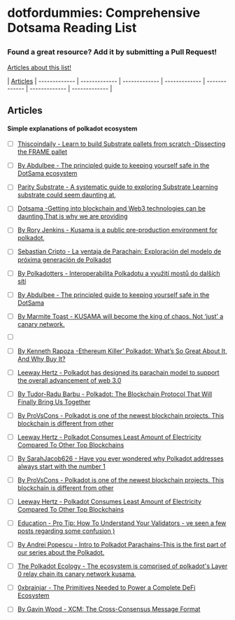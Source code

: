 # dotfordummies: Comprehensive Dotsama Reading List</p>
### Found a great resource? Add it by submitting a Pull Request!

<!-- Contributors: Phil Kurtland (Scanate), Robert Hackett (Fortune Magazine), Jorge Izquierdo and Luis Cuende (Aragon), Jake Brukhman (CoinFund), Maksim Balashevich (Santiment), Michal Brazewicz (Status), Nate Rush, Krishna Aradhi, Justin Poirier, Griff Green (Giveth.io), Eeks, Anonymous -->

<a href="/">Articles about this list!</a>

| [Articles](#Articles) 
| ------------- | ------------- | ------------- | ------------- | ------------- | ------------- | ------------- |


## Articles

#### Simple explanations of polkadot ecosystem
- [ ] [Thiscoindaily - Learn to build Substrate pallets from scratch -Dissecting the FRAME pallet](ttps://thiscoindaily.com/learn-to-build-substrate-pallets-from-scratch-dissecting-the-frame-pallet/)
- [ ] [By Abdulbee - The principled guide to keeping yourself safe in the DotSama ecosystem](https://thiscoindaily.com/the-principled-guide-to-keeping-yourself-safe-in-the-dotsama-ecosystem/)
- [ ] [Parity Substrate -  A systematic guide to exploring Substrate Learning substrate could seem daunting at,](https://thiscoindaily.com/a-systematic-guide-to-exploring-substrate/)
- [ ] [Dotsama -Getting into blockchain and Web3 technologies can be daunting.That is why we are providing ](https://app.subsocial.network/6110/best-practices-for-safety-in-web3-31617)
- [ ] [By Rory Jenkins - Kusama is a public pre-production environment for polkadot,](https://medium.com/@rory.jenkins42/introduction-to-kusama-4b390b74efd9) 




- [ ] [Sebastian Cripto - La ventaja de Parachain: Exploración del modelo de próxima generación de Polkadot   ](https://app.subsocial.network/@PolkadotEspanol/la-ventaja-de-parachain-exploracion-del-modelo-de-proxima-27890) 
- [ ] [By Polkadotters - Interoperabilita Polkadotu a využití mostů do dalších sítí ](https://polkadotters.medium.com/interoperabilita-polkadotu-a-vyu%C5%BEit%C3%AD-most%C5%AF-do-dal%C5%A1%C3%ADch-s%C3%ADt%C3%AD-c76d47d0661c) 
- [ ] [By Abdulbee - The principled guide to keeping yourself safe in the DotSama ](https://thiscoindaily.com/the-principled-guide-to-keeping-yourself-safe-in-the-dotsama-ecosystem/) 
- [ ] [By Marmite Toast - KUSAMA will become the king of chaos. Not ‘just’ a canary network. ](https://marmitetoast.medium.com/kusama-will-become-the-king-of-chaos-a-deep-dive-analysis-of-the-canary-network-2f96f92f6784) 
- [ ] [](https://blockgeeks.com/guides/what-is-ethereum/)
- [ ] [By Kenneth Rapoza -Ethereum Killer’ Polkadot: What’s So Great About It, And Why Buy It?](https://www.forbes.com/sites/kenrapoza/2021/02/21/ethereum-killer-polkadot-whats-so-great-about-it-and-why-buy-it/?sh=5bc82a1376fc)
- [ ] [Leeway Hertz - Polkadot has designed its parachain model to support the overall advancement of web 3.0  ](https://www.leewayhertz.com/build-parachain-on-polkadot/)
- [ ] [By Tudor-Radu Barbu - Polkadot: The Blockchain Protocol That Will Finally Bring Us Together ](https://app.subsocial.network/@PolkadotEspanol/la-ventaja-de-parachain-exploracion-del-modelo-de-proxima-27890)
- [ ] [By ProVsCons - Polkadot is one of the newest blockchain projects. This blockchain is different from other ](https://provscons.com/heres-why-polkadot-will-fail/)
- [ ] [Leeway Hertz - Polkadot Consumes Least Amount of Electricity Compared To Other Top Blockchains](https://timestabloid.com/research-report-polkadot-consumes-least-amount-of-electricity-compared-to-other-top-blockchains/)
- [ ] [By SarahJacob626 - Have you ever wondered why Polkadot addresses always start with the number 1](https://www.reddit.com/r/Polkadot/comments/sphk42/have_you_ever_wondered_why_polkadot_addresses/)
- [ ] [By ProVsCons - Polkadot is one of the newest blockchain projects. This blockchain is different from other ](https://www.leewayhertz.com/what-is-polkadot-network/)
- [ ] [Leeway Hertz - Polkadot Consumes Least Amount of Electricity Compared To Other Top Blockchains](https://timestabloid.com/research-report-polkadot-consumes-least-amount-of-electricity-compared-to-other-top-blockchains/)
- [ ] [Education - Pro Tip: How To Understand Your Validators - ve seen a few posts regarding some confusion )](https://www.reddit.com/r/dot/comments/rn2mel/pro_tip_how_to_understand_your_validators/)
- [ ] [By Andrei Popescu - Intro to Polkadot Parachains-This is the first part of our series about the Polkadot.](https://medium.com/loom-network/intro-to-polkadot-parachains-5cc5fdfbc4ae)
- [ ] [The Polkadot Ecology -  The ecosystem is comprised of polkadot's Layer 0 relay chain,its canary network kusama, ](https://www.reddit.com/r/dot/comments/t8svps/the_polkadot_ecology_infographic/)
- [ ] [0xbrainjar - The Primitives Needed to Power a Complete DeFi Ecosystem ](https://medium.com/composable-finance/the-primitives-needed-to-power-a-complete-defi-ecosystem-6e7d5cfdc525)
- [ ] [By Gavin Wood - XCM: The Cross-Consensus Message Format ](https://polkadot.network/blog/xcm-the-cross-consensus-message-format/?utm_source=twitter&utm_medium=social&utm_campaign=evergreen&utm_content=201261155&hss_channel=tw-1595615893)
